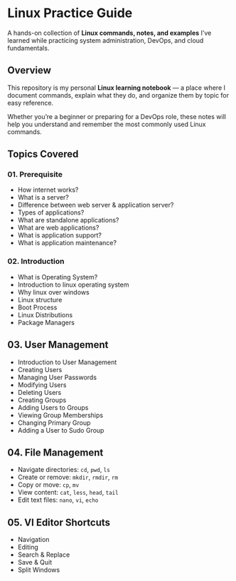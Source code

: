 # Linux Practice Guide

A hands-on collection of **Linux commands, notes, and examples** I’ve learned while practicing system administration, DevOps, and cloud fundamentals.

## Overview

This repository is my personal **Linux learning notebook** — a place where I document commands, explain what they do, and organize them by topic for easy reference.

Whether you’re a beginner or preparing for a DevOps role, these notes will help you understand and remember the most commonly used Linux commands.

## Topics Covered

### 01. Prerequisite

* How internet works?
* What is a server?
* Difference between web server & application server?
* Types of applications?
* What are standalone applications?
* What are web applications?
* What is application support?
* What is application maintenance?

### 02. Introduction

* What is Operating System?
* Introduction to linux operating system
* Why linux over windows
* Linux structure
* Boot Process
* Linux Distributions
* Package Managers

## 03. User Management

* Introduction to User Management
* Creating Users
* Managing User Passwords
* Modifying Users
* Deleting Users
* Creating Groups
* Adding Users to Groups
* Viewing Group Memberships
* Changing Primary Group
* Adding a User to Sudo Group

## 04. File Management

* Navigate directories: `cd`, `pwd`, `ls`
* Create or remove: `mkdir`, `rmdir`, `rm`
* Copy or move: `cp`, `mv`
* View content: `cat`, `less`, `head`, `tail`
* Edit text files: `nano`, `vi`, `echo`

## 05. VI Editor Shortcuts

* Navigation
* Editing
* Search & Replace
* Save & Quit
* Split Windows
